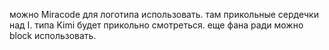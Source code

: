 можно Miracode для логотипа использовать. там прикольные сердечки над I. типа Kimi будет прикольно смотреться.
еще фана ради можно block использовать.